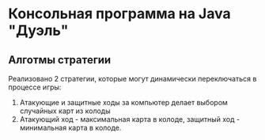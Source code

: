 # Консольная программа на Java "Дуэль"
## Алготмы стратегии
Реализовано 2 стратегии, которые могут динамически переключаться в процессе игры:
1. Атакующие и защитные ходы за компьютер делает выбором случайных карт из колоды
2. Атакующий ход - максимальная карта в колоде, защитный ход - минимальная карта в колоде.